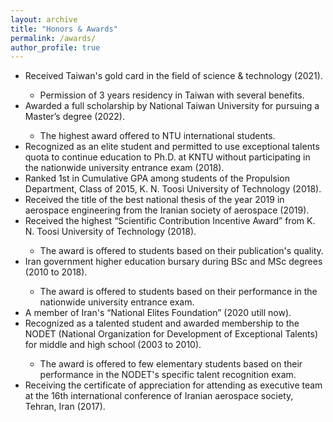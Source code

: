 ```yaml
---
layout: archive
title: "Honors & Awards"
permalink: /awards/
author_profile: true
---
```


<ul>
  <li><i class='fas fa-medal'></i> Received Taiwan's gold card in the field of science & technology (2021).</li>

 <ul>
        <li> Permission of 3 years residency in Taiwan with several benefits. </li>
</ul>
  
  <li><i class='fas fa-medal'></i> Awarded a full scholarship by National Taiwan University for pursuing a Master’s degree (2022).</li>
<ul>
        <li> The highest award offered to NTU international students. </li>
</ul>
  
  <li><i class='fas fa-medal'></i> Recognized as an elite student and permitted to use exceptional talents quota to continue education 
    to Ph.D. at KNTU without participating in the nationwide university entrance exam (2018).</li>
          

  <li><i class='fas fa-medal'></i> Ranked 1st in Cumulative GPA among students of the Propulsion Department, Class of 2015, K. N. Toosi University of Technology (2018).  </li>
  
  <li><i class='fas fa-medal'></i> Received the title of the best national thesis of the year 2019 in aerospace engineering from the Iranian society of aerospace (2019). </li>
   
   <li><i class='fas fa-medal'></i> Received the highest “Scientific Contribution Incentive Award” from K. N. Toosi University of Technology (2018). </li>
  
 <ul>
    <li> The award is offered to students based on their publication's quality. </li>
  </ul>
 
 <li><i class='fas fa-medal'></i> Iran government higher education bursary during BSc and MSc degrees (2010 to 2018). </li>
  
 <ul>
    <li> The award is offered to students based on their performance in the nationwide university entrance exam. </li>
  </ul>
  
 <li> A member of Iran's “National Elites Foundation” (2020 utill now). </li>

  <li> Recognized as a talented student and awarded membership to the NODET (National Organization for Development of Exceptional Talents) for middle and high school (2003 to 2010). </li>
  
<ul>
    <li> The award is offered to few elementary students based on their performance in the NODET's specific talent recognition exam. </li>
  </ul>
  
  <li> Receiving the certificate of appreciation for attending as executive team at the 16th international conference of Iranian aerospace society, Tehran, Iran (2017). </li>
